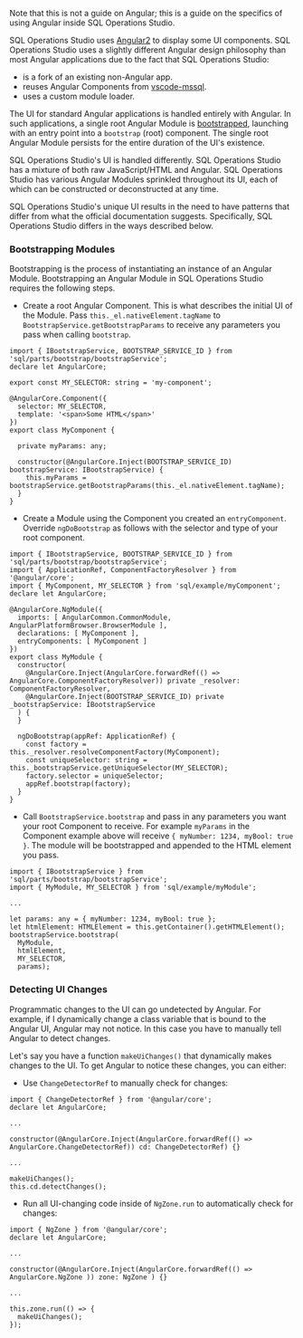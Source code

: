 Note that this is not a guide on Angular; this is a guide on the specifics of using Angular inside SQL Operations Studio. 

SQL Operations Studio uses [Angular2](https://angular.io/docs/ts/latest/quickstart.html) to display some UI components. SQL Operations Studio uses a slightly different Angular design philosophy than most Angular applications due to the fact that SQL Operations Studio:
- is a fork of an existing non-Angular app.
- reuses Angular Components from [vscode-mssql](https://github.com/Microsoft/vscode-mssql).
- uses a custom module loader.

The UI for standard Angular applications is handled entirely with Angular. In such applications, a single root Angular Module is [bootstrapped](https://angular.io/docs/ts/latest/guide/appmodule.html), launching with an entry point into a `bootstrap` (root) component. The single root Angular Module persists for the entire duration of the UI's existence. 

SQL Operations Studio's UI is handled differently. SQL Operations Studio has a mixture of both raw JavaScript/HTML and Angular. SQL Operations Studio has various Angular Modules sprinkled throughout its UI, each of which can be constructed or deconstructed at any time. 

SQL Operations Studio's unique UI results in the need to have patterns that differ from what the official documentation suggests. Specifically, SQL Operations Studio differs in the ways described below. 

### Bootstrapping Modules

Bootstrapping is the process of instantiating an instance of an Angular Module. Bootstrapping an Angular Module in SQL Operations Studio requires the following steps.

- Create a root Angular Component. This is what describes the initial UI of the Module. Pass `this._el.nativeElement.tagName` to `BootstrapService.getBootstrapParams` to receive any parameters you pass when calling `bootstrap`. 
```
import { IBootstrapService, BOOTSTRAP_SERVICE_ID } from 'sql/parts/bootstrap/bootstrapService';
declare let AngularCore;

export const MY_SELECTOR: string = 'my-component';

@AngularCore.Component({
  selector: MY_SELECTOR,
  template: '<span>Some HTML</span>'
})
export class MyComponent {

  private myParams: any;

  constructor(@AngularCore.Inject(BOOTSTRAP_SERVICE_ID) bootstrapService: IBootstrapService) {
    this.myParams = bootstrapService.getBootstrapParams(this._el.nativeElement.tagName);
  }
}
```

- Create a Module using the Component you created an `entryComponent`. Override `ngDoBootstrap` as follows with the selector and type of your root component. 
```
import { IBootstrapService, BOOTSTRAP_SERVICE_ID } from 'sql/parts/bootstrap/bootstrapService';
import { ApplicationRef, ComponentFactoryResolver } from '@angular/core';
import { MyComponent, MY_SELECTOR } from 'sql/example/myComponent';
declare let AngularCore;

@AngularCore.NgModule({
  imports: [ AngularCommon.CommonModule, AngularPlatformBrowser.BrowserModule ],
  declarations: [ MyComponent ], 
  entryComponents: [ MyComponent ]
})
export class MyModule {
  constructor(
    @AngularCore.Inject(AngularCore.forwardRef(() => AngularCore.ComponentFactoryResolver)) private _resolver: ComponentFactoryResolver,
    @AngularCore.Inject(BOOTSTRAP_SERVICE_ID) private _bootstrapService: IBootstrapService
  ) {
  }

  ngDoBootstrap(appRef: ApplicationRef) {
    const factory = this._resolver.resolveComponentFactory(MyComponent);
    const uniqueSelector: string = this._bootstrapService.getUniqueSelector(MY_SELECTOR);
    factory.selector = uniqueSelector;
    appRef.bootstrap(factory);
  }
}
```
- Call `BootstrapService.bootstrap` and pass in any parameters you want your root Component to receive. For example `myParams` in the Component example above will receive `{ myNumber: 1234, myBool: true }`.  The module will be bootstrapped and appended to the HTML element you pass. 
```
import { IBootstrapService } from 'sql/parts/bootstrap/bootstrapService';
import { MyModule, MY_SELECTOR } from 'sql/example/myModule';

... 

let params: any = { myNumber: 1234, myBool: true };
let htmlElement: HTMLElement = this.getContainer().getHTMLElement();
bootstrapService.bootstrap(
  MyModule,
  htmlElement,
  MY_SELECTOR,
  params);

```

### Detecting UI Changes

Programmatic changes to the UI can go undetected by Angular. For example, if I dynamically change a class variable that is bound to the Angular UI, Angular may not notice. In this case you have to manually tell Angular to detect changes.

Let's say you have a function `makeUiChanges()` that dynamically makes changes to the UI. To get Angular to notice these changes, you can either:
- Use `ChangeDetectorRef` to manually check for changes:
```
import { ChangeDetectorRef } from '@angular/core';
declare let AngularCore;

...

constructor(@AngularCore.Inject(AngularCore.forwardRef(() => AngularCore.ChangeDetectorRef)) cd: ChangeDetectorRef) {}

...

makeUiChanges();
this.cd.detectChanges();
```

- Run all UI-changing code inside of `NgZone.run` to automatically check for changes:
```
import { NgZone } from '@angular/core';
declare let AngularCore;

...

constructor(@AngularCore.Inject(AngularCore.forwardRef(() => AngularCore.NgZone )) zone: NgZone ) {}

...

this.zone.run(() => {
  makeUiChanges();
});

```
